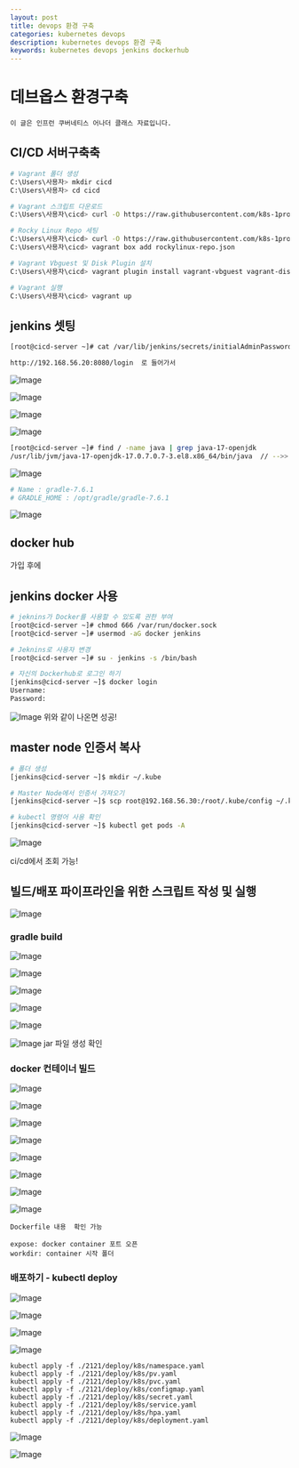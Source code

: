 ```yaml
---
layout: post
title: devops 환경 구축
categories: kubernetes devops 
description: kubernetes devops 환경 구축
keywords: kubernetes devops jenkins dockerhub
---
```




# 데브옵스 환경구축
~~~
이 글은 인프런 쿠버네티스 어나더 클래스 자료입니다.
~~~



## CI/CD 서버구축축
```Bash
# Vagrant 폴더 생성
C:\Users\사용자> mkdir cicd
C:\Users\사용자> cd cicd

# Vagrant 스크립트 다운로드
C:\Users\사용자\cicd> curl -O https://raw.githubusercontent.com/k8s-1pro/install/main/ground/cicd-server/vagrant-2.3.4/Vagrantfile

# Rocky Linux Repo 세팅
C:\Users\사용자\cicd> curl -O https://raw.githubusercontent.com/k8s-1pro/install/main/ground/cicd-server/vagrant-2.3.4/rockylinux-repo.json
C:\Users\사용자\cicd> vagrant box add rockylinux-repo.json

# Vagrant Vbguest 및 Disk Plugin 설치 
C:\Users\사용자\cicd> vagrant plugin install vagrant-vbguest vagrant-disksize

# Vagrant 실행
C:\Users\사용자\cicd> vagrant up
```

## jenkins 셋팅
```Bash
[root@cicd-server ~]# cat /var/lib/jenkins/secrets/initialAdminPassword  # 비밀번호 복사

http://192.168.56.20:8080/login  로 들어가서

```

![Image](https://github.com/user-attachments/assets/23e9c3b1-e760-4240-81f3-ac577fb165a8)

![Image](https://github.com/user-attachments/assets/4a3799e7-e1ef-47a9-a283-6ca6be89d1ce)

![Image](https://github.com/user-attachments/assets/a5a035b5-031f-4e6a-bac8-b3ede57797a4)

![Image](https://github.com/user-attachments/assets/1c48fb7c-63e5-4907-a81a-7da29693f0c1)

```Bash
[root@cicd-server ~]# find / -name java | grep java-17-openjdk
/usr/lib/jvm/java-17-openjdk-17.0.7.0.7-3.el8.x86_64/bin/java  // -->> /bin/java 제외하고 복사
```

![Image](https://github.com/user-attachments/assets/93e207ae-d6e3-4e90-9edc-e7499d9dc1d2)

```Bash
# Name : gradle-7.6.1
# GRADLE_HOME : /opt/gradle/gradle-7.6.1
```

![Image](https://github.com/user-attachments/assets/5aa4636e-53e8-4027-b30a-34e2256ada3a)

## docker hub

가입 후에 

## jenkins docker 사용

```Bash
# jeknins가 Docker를 사용할 수 있도록 권한 부여
[root@cicd-server ~]# chmod 666 /var/run/docker.sock
[root@cicd-server ~]# usermod -aG docker jenkins

# Jeknins로 사용자 변경 
[root@cicd-server ~]# su - jenkins -s /bin/bash

# 자신의 Dockerhub로 로그인 하기
[jenkins@cicd-server ~]$ docker login
Username: 
Password: 
```

![Image](https://github.com/user-attachments/assets/ebcfb580-73d5-43f8-a75f-ad097fa020bf)
위와 같이 나온면 성공!

## master node 인증서 복사

```Bash
# 폴더 생성
[jenkins@cicd-server ~]$ mkdir ~/.kube

# Master Node에서 인증서 가져오기
[jenkins@cicd-server ~]$ scp root@192.168.56.30:/root/.kube/config ~/.kube/
```

```Bash
# kubectl 명령어 사용 확인
[jenkins@cicd-server ~]$ kubectl get pods -A
```

![Image](https://github.com/user-attachments/assets/2732fef0-4567-4d23-a352-5a7d9b7b1dce)

ci/cd에서 조회 가능!

## 빌드/배포 파이프라인을 위한 스크립트 작성 및 실행

![Image](https://github.com/user-attachments/assets/76abd9c4-cce6-49a9-919a-6038c0cf2eef)

### gradle build
![Image](https://github.com/user-attachments/assets/e891c44f-df28-4bcb-baa5-2d7c7b6ead9a)

![Image](https://github.com/user-attachments/assets/dbb3e1c0-6b16-44ab-be67-997b6f203a36)

![Image](https://github.com/user-attachments/assets/0e8a23f4-d850-424a-ae10-9ce48ba399bc)

![Image](https://github.com/user-attachments/assets/37473d42-864f-4e51-af52-84ce88f5fe9b)

![Image](https://github.com/user-attachments/assets/c137995d-f625-4516-990d-bb918f55b76b)

![Image](https://github.com/user-attachments/assets/329e088f-4945-4cdc-9eb1-de7a54199ccd)
jar 파일 생성 확인


### docker 컨테이너 빌드
![Image](https://github.com/user-attachments/assets/4211391d-54ac-4cc2-ac1d-36c91ed9b860)

![Image](https://github.com/user-attachments/assets/07f66e34-3637-426e-8cec-62f993270b62)

![Image](https://github.com/user-attachments/assets/4e7d3677-5529-414b-8191-119032212c10)

![Image](https://github.com/user-attachments/assets/b1b8aff0-e6e2-4b5f-b894-85e13f8ad69c)

![Image](https://github.com/user-attachments/assets/8010db2e-2c7c-405f-a51b-c645632dffc5)

![Image](https://github.com/user-attachments/assets/49bbb968-e96e-49e0-85f9-6c6bffe012d7)

![Image](https://github.com/user-attachments/assets/92211d21-c841-44e3-b6db-18b441a2009e)

![Image](https://github.com/user-attachments/assets/4759179e-76dc-456e-8008-d084bbd52fb4)

```
Dockerfile 내용  확인 가능

expose: docker container 포트 오픈
workdir: container 시작 폴더
```


### 배포하기 - kubectl deploy

![Image](https://github.com/user-attachments/assets/c95879ff-eb75-4a0b-b881-81c8c19e452e)

![Image](https://github.com/user-attachments/assets/f95e06d6-bc78-463c-abe0-d005a9c8f0bc)

![Image](https://github.com/user-attachments/assets/b1ce626f-4d25-46cc-a807-a40522e23107)

![Image](https://github.com/user-attachments/assets/135e3a0b-416e-4814-8fef-ce850b5bc268)
~~~
kubectl apply -f ./2121/deploy/k8s/namespace.yaml
kubectl apply -f ./2121/deploy/k8s/pv.yaml
kubectl apply -f ./2121/deploy/k8s/pvc.yaml
kubectl apply -f ./2121/deploy/k8s/configmap.yaml
kubectl apply -f ./2121/deploy/k8s/secret.yaml
kubectl apply -f ./2121/deploy/k8s/service.yaml
kubectl apply -f ./2121/deploy/k8s/hpa.yaml
kubectl apply -f ./2121/deploy/k8s/deployment.yaml
~~~

![Image](https://github.com/user-attachments/assets/72842ae4-24f3-4db8-9fa6-30ee06087658)

![Image](https://github.com/user-attachments/assets/b54fca0d-b875-4f87-8275-908f60c6582c)

